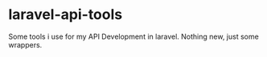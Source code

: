 laravel-api-tools
=================

Some tools i use for my API Development in laravel. Nothing new, just some wrappers. 
